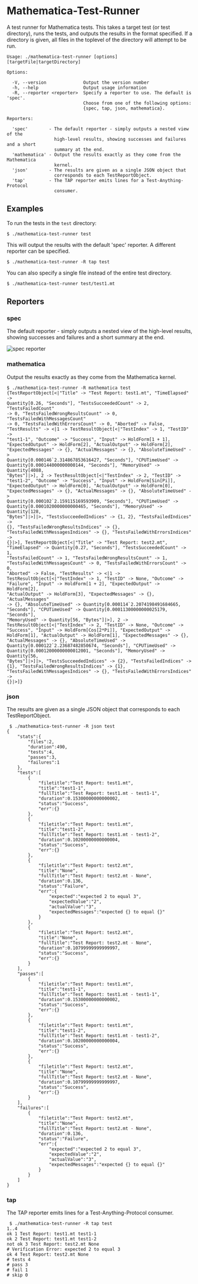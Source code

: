 # Mathematica-Test-Runner
A test runner for Mathematica tests. This takes a target test
(or test directory), runs the tests, and outputs the results in the format
specified. If a directory is given, all files in the toplevel of the directory
will attempt to be run.

    Usage: ./mathematica-test-runner [options] [targetFile|targetDirectory]

    Options:

      -V, --version              Output the version number
      -h, --help                 Output usage information
      -R, --reporter <reporter>  Specify a reporter to use. The default is 'spec'.
                                 Choose from one of the following options:
                                 {spec, tap, json, mathematica}.

    Reporters:

      'spec'        - The default reporter - simply outputs a nested view of the
                      high-level results, showing successes and failures and a short
                      summary at the end.
      'mathematica' - Output the results exactly as they come from the Mathematica
                      kernel.
      'json'        - The results are given as a single JSON object that
                      corresponds to each TestReportObject.
      'tap'         - The TAP reporter emits lines for a Test-Anything-Protocol
                      consumer.

## Examples
To run the tests in the `test` directory:

```
$ ./mathematica-test-runner test
```

This will output the results with the default 'spec' reporter. A different reporter can be specified.

```
$ ./mathematica-test-runner -R tap test
```

You can also specify a single file instead of the entire test directory.

```
$ ./mathematica-test-runner test/test1.mt
```

## Reporters

### spec
The default reporter - simply outputs a nested view of the
high-level results, showing successes and failures and a short
summary at the end.

![spec reporter](https://github.com/lynchs61/Mathematica-Test-Runner/raw/master/doc/spec.gif)

### mathematica
Output the results exactly as they come from the Mathematica kernel.

    $ ./mathematica-test-runner -R mathematica test
    {TestReportObject[<|"Title" -> "Test Report: test1.mt", "TimeElapsed" ->
    Quantity[0.26, "Seconds"], "TestsSucceededCount" -> 2, "TestsFailedCount"
    -> 0, "TestsFailedWrongResultsCount" -> 0, "TestsFailedWithMessagesCount"
    -> 0, "TestsFailedWithErrorsCount" -> 0, "Aborted" -> False,
    "TestResults" -> <|1 -> TestResultObject[<|"TestIndex" -> 1, "TestID" ->
    "test1-1", "Outcome" -> "Success", "Input" -> HoldForm[1 + 1],
    "ExpectedOutput" -> HoldForm[2], "ActualOutput" -> HoldForm[2],
    "ExpectedMessages" -> {}, "ActualMessages" -> {}, "AbsoluteTimeUsed" ->
    Quantity[0.000146`2.314867853616427, "Seconds"], "CPUTimeUsed" ->
    Quantity[0.000144000000000144, "Seconds"], "MemoryUsed" -> Quantity[4088,
    "Bytes"]|>], 2 -> TestResultObject[<|"TestIndex" -> 2, "TestID" ->
    "test1-2", "Outcome" -> "Success", "Input" -> HoldForm[Sin[Pi]],
    "ExpectedOutput" -> HoldForm[0], "ActualOutput" -> HoldForm[0],
    "ExpectedMessages" -> {}, "ActualMessages" -> {}, "AbsoluteTimeUsed" ->
    Quantity[0.000102`2.159115169593909, "Seconds"], "CPUTimeUsed" ->
    Quantity[0.0001020000000000465, "Seconds"], "MemoryUsed" -> Quantity[128,
    "Bytes"]|>]|>, "TestsSucceededIndices" -> {1, 2}, "TestsFailedIndices" ->
    {}, "TestsFailedWrongResultsIndices" -> {},
    "TestsFailedWithMessagesIndices" -> {}, "TestsFailedWithErrorsIndices" ->
    {}|>], TestReportObject[<|"Title" -> "Test Report: test2.mt",
    "TimeElapsed" -> Quantity[0.27, "Seconds"], "TestsSucceededCount" -> 1,
    "TestsFailedCount" -> 1, "TestsFailedWrongResultsCount" -> 1,
    "TestsFailedWithMessagesCount" -> 0, "TestsFailedWithErrorsCount" -> 0,
    "Aborted" -> False, "TestResults" -> <|1 ->
    TestResultObject[<|"TestIndex" -> 1, "TestID" -> None, "Outcome" ->
    "Failure", "Input" -> HoldForm[1 + 2], "ExpectedOutput" -> HoldForm[2],
    "ActualOutput" -> HoldForm[3], "ExpectedMessages" -> {}, "ActualMessages"
    -> {}, "AbsoluteTimeUsed" -> Quantity[0.000114`2.2074198491684665,
    "Seconds"], "CPUTimeUsed" -> Quantity[0.00011300000000025179, "Seconds"],
    "MemoryUsed" -> Quantity[56, "Bytes"]|>], 2 ->
    TestResultObject[<|"TestIndex" -> 2, "TestID" -> None, "Outcome" ->
    "Success", "Input" -> HoldForm[Cos[2*Pi]], "ExpectedOutput" ->
    HoldForm[1], "ActualOutput" -> HoldForm[1], "ExpectedMessages" -> {},
    "ActualMessages" -> {}, "AbsoluteTimeUsed" ->
    Quantity[0.000122`2.23687482850674, "Seconds"], "CPUTimeUsed" ->
    Quantity[0.00012000000000012001, "Seconds"], "MemoryUsed" -> Quantity[56,
    "Bytes"]|>]|>, "TestsSucceededIndices" -> {2}, "TestsFailedIndices" ->
    {1}, "TestsFailedWrongResultsIndices" -> {1},
    "TestsFailedWithMessagesIndices" -> {}, "TestsFailedWithErrorsIndices" ->
    {}|>]}

### json
The results are given as a single JSON object that corresponds to each TestReportObject.

     $ ./mathematica-test-runner -R json test
    {
    	"stats":{
    		"files":2,
    		"duration":490,
    		"tests":4,
    		"passes":3,
    		"failures":1
    	},
    	"tests":[
    		{
    			"filetitle":"Test Report: test1.mt",
    			"title":"test1-1",
    			"fullTitle":"Test Report: test1.mt - test1-1",
    			"duration":0.15300000000000002,
    			"status":"Success",
    			"err":{}
    		},
    		{
    			"filetitle":"Test Report: test1.mt",
    			"title":"test1-2",
    			"fullTitle":"Test Report: test1.mt - test1-2",
    			"duration":0.10200000000000004,
    			"status":"Success",
    			"err":{}
    		},
    		{
    			"filetitle":"Test Report: test2.mt",
    			"title":"None",
    			"fullTitle":"Test Report: test2.mt - None",
    			"duration":0.136,
    			"status":"Failure",
    			"err":{
    				"expected":"expected 2 to equal 3",
    				"expectedValue":"2",
    				"actualValue":"3",
    				"expectedMessages":"expected {} to equal {}"
    			}
    		},
    		{
    			"filetitle":"Test Report: test2.mt",
    			"title":"None",
    			"fullTitle":"Test Report: test2.mt - None",
    			"duration":0.10799999999999997,
    			"status":"Success",
    			"err":{}
    		}
    	],
    	"passes":[
    		{
    			"filetitle":"Test Report: test1.mt",
    			"title":"test1-1",
    			"fullTitle":"Test Report: test1.mt - test1-1",
    			"duration":0.15300000000000002,
    			"status":"Success",
    			"err":{}
    		},
    		{
    			"filetitle":"Test Report: test1.mt",
    			"title":"test1-2",
    			"fullTitle":"Test Report: test1.mt - test1-2",
    			"duration":0.10200000000000004,
    			"status":"Success",
    			"err":{}
    		},
    		{
    			"filetitle":"Test Report: test2.mt",
    			"title":"None",
    			"fullTitle":"Test Report: test2.mt - None",
    			"duration":0.10799999999999997,
    			"status":"Success",
    			"err":{}
    		}
    	],
    	"failures":[
    		{
    			"filetitle":"Test Report: test2.mt",
    			"title":"None",
    			"fullTitle":"Test Report: test2.mt - None",
    			"duration":0.136,
    			"status":"Failure",
    			"err":{
    				"expected":"expected 2 to equal 3",
    				"expectedValue":"2",
    				"actualValue":"3",
    				"expectedMessages":"expected {} to equal {}"
    			}
    		}
    	]
    }

### tap
The TAP reporter emits lines for a Test-Anything-Protocol consumer.

     $ ./mathematica-test-runner -R tap test
    1..4
    ok 1 Test Report: test1.mt test1-1
    ok 2 Test Report: test1.mt test1-2
    not ok 3 Test Report: test2.mt None
    # Verification Error: expected 2 to equal 3
    ok 4 Test Report: test2.mt None
    # tests 4
    # pass 3
    # fail 1
    # skip 0
